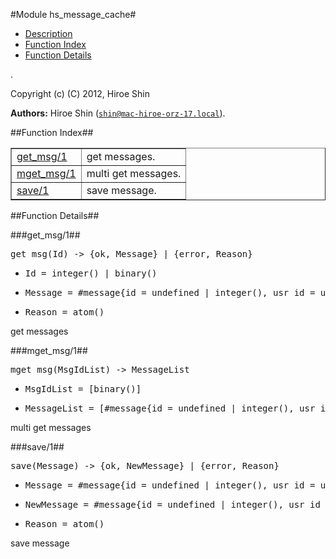 

#Module hs_message_cache#
* [Description](#description)
* [Function Index](#index)
* [Function Details](#functions)


.

Copyright (c) (C) 2012, Hiroe Shin

__Authors:__ Hiroe Shin ([`shin@mac-hiroe-orz-17.local`](mailto:shin@mac-hiroe-orz-17.local)).<a name="index"></a>

##Function Index##


<table width="100%" border="1" cellspacing="0" cellpadding="2" summary="function index"><tr><td valign="top"><a href="#get_msg-1">get_msg/1</a></td><td>get messages.</td></tr><tr><td valign="top"><a href="#mget_msg-1">mget_msg/1</a></td><td>multi get messages.</td></tr><tr><td valign="top"><a href="#save-1">save/1</a></td><td>save message.</td></tr></table>


<a name="functions"></a>

##Function Details##

<a name="get_msg-1"></a>

###get_msg/1##


<pre>get_msg(Id) -&gt; {ok, Message} | {error, Reason}</pre>
<ul class="definitions"><li><pre>Id = integer() | binary()</pre></li><li><pre>Message = #message{id = undefined | integer(), usr_id = undefined | integer(), team_id = undefined | integer(), text = undefined | binary(), created_at = undefined | non_neg_integer(), lat = undefined | string(), lng = undefined | string()}</pre></li><li><pre>Reason = atom()</pre></li></ul>

get messages<a name="mget_msg-1"></a>

###mget_msg/1##


<pre>mget_msg(MsgIdList) -&gt; MessageList</pre>
<ul class="definitions"><li><pre>MsgIdList = [binary()]</pre></li><li><pre>MessageList = [#message{id = undefined | integer(), usr_id = undefined | integer(), team_id = undefined | integer(), text = undefined | binary(), created_at = undefined | non_neg_integer(), lat = undefined | string(), lng = undefined | string()}] | []</pre></li></ul>

multi get messages<a name="save-1"></a>

###save/1##


<pre>save(Message) -&gt; {ok, NewMessage} | {error, Reason}</pre>
<ul class="definitions"><li><pre>Message = #message{id = undefined | integer(), usr_id = undefined | integer(), team_id = undefined | integer(), text = undefined | binary(), created_at = undefined | non_neg_integer(), lat = undefined | string(), lng = undefined | string()}</pre></li><li><pre>NewMessage = #message{id = undefined | integer(), usr_id = undefined | integer(), team_id = undefined | integer(), text = undefined | binary(), created_at = undefined | non_neg_integer(), lat = undefined | string(), lng = undefined | string()}</pre></li><li><pre>Reason = atom()</pre></li></ul>

save message